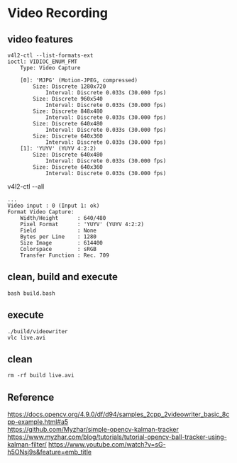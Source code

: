 # Video Recording

## video features
```
v4l2-ctl --list-formats-ext
ioctl: VIDIOC_ENUM_FMT
	Type: Video Capture

	[0]: 'MJPG' (Motion-JPEG, compressed)
		Size: Discrete 1280x720
			Interval: Discrete 0.033s (30.000 fps)
		Size: Discrete 960x540
			Interval: Discrete 0.033s (30.000 fps)
		Size: Discrete 848x480
			Interval: Discrete 0.033s (30.000 fps)
		Size: Discrete 640x480
			Interval: Discrete 0.033s (30.000 fps)
		Size: Discrete 640x360
			Interval: Discrete 0.033s (30.000 fps)
	[1]: 'YUYV' (YUYV 4:2:2)
		Size: Discrete 640x480
			Interval: Discrete 0.033s (30.000 fps)
		Size: Discrete 640x360
			Interval: Discrete 0.033s (30.000 fps)
```

v4l2-ctl --all
```
...
Video input : 0 (Input 1: ok)
Format Video Capture:
	Width/Height      : 640/480
	Pixel Format      : 'YUYV' (YUYV 4:2:2)
	Field             : None
	Bytes per Line    : 1280
	Size Image        : 614400
	Colorspace        : sRGB
	Transfer Function : Rec. 709

```


## clean, build and execute 
```
bash build.bash
```


## execute 
```
./build/videowriter
vlc live.avi
```

## clean 
```  
rm -rf build live.avi
```


## Reference 
https://docs.opencv.org/4.9.0/df/d94/samples_2cpp_2videowriter_basic_8cpp-example.html#a5  
https://github.com/Myzhar/simple-opencv-kalman-tracker
https://www.myzhar.com/blog/tutorials/tutorial-opencv-ball-tracker-using-kalman-filter/
https://www.youtube.com/watch?v=sG-h5ONsj9s&feature=emb_title



